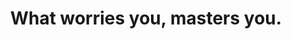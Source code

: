 ---
title: "What worries you, masters you."
attribution: "John Locke"
linked:
  - _cues/you-are-not-your-thoughts.md
tags:
  - Finances
  - Quote
---